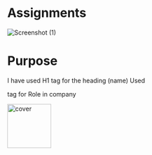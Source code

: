 # Assignments
![Screenshot (1)](https://github.com/TecHAyusH6476/FS-13-Geekster/assets/59195198/d4fa2cf5-542d-4ede-a6cc-806d298e1b2f)
# Purpose


I have used H1 tag for the heading (name)
Used <p> tag for Role in company

<img width="100" alt="cover" src="https://github.com/TecHAyusH6476/FS-13-Geekster/assets/59195198/acf0f9ea-0090-4ecc-bc3c-74f9e60da20b">

